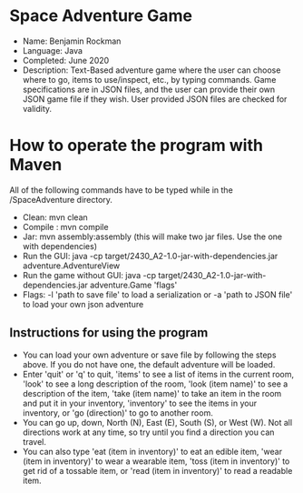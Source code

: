 # Space Adventure Game
* Name: Benjamin Rockman
* Language: Java
* Completed: June 2020
* Description: Text-Based adventure game where the user can choose where to go, items to use/inspect, etc., by typing commands. Game specifications are in JSON files, and the user can provide their own JSON game file if they wish. User provided JSON files are checked for validity.

# How to operate the program with Maven
All of the following commands have to be typed while in the /SpaceAdventure directory.
* Clean:  mvn clean
* Compile : mvn compile
* Jar: mvn assembly:assembly (this will make two jar files.  Use the one with dependencies)
* Run the GUI: java -cp target/2430_A2-1.0-jar-with-dependencies.jar adventure.AdventureView
* Run the game without GUI: java -cp target/2430_A2-1.0-jar-with-dependencies.jar adventure.Game 'flags'
* Flags: -l 'path to save file' to load a serialization or -a 'path to JSON file' to load your own json adventure

## Instructions for using the program
* You can load your own adventure or save file by following the steps above. If you do not have one, the default adventure will be loaded. 
* Enter 'quit' or 'q' to quit, 'items' to see a list of items in the current room, 'look' to see a long description of the room, 'look (item name)' to see a description of the item, 'take (item name)' to take an item in the room and put it in your inventory, 'inventory' to see the items in your inventory, or 'go (direction)' to go to another room. 
* You can go up, down, North (N), East (E), South (S), or West (W). Not all directions work at any time, so try until you find a direction you can travel. 
* You can also type 'eat (item in inventory)' to eat an edible item, 'wear (item in inventory)' to wear a wearable item, 'toss (item in inventory)' to get rid of a tossable item, or 'read (item in inventory)' to read a readable item.
